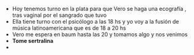 - Hoy tenemos turno en la plata para que Vero se haga una ecografía , tras vaginal por el sangrado que tuvo
- Ella tiene turno con el psicólogo a las 18 hs y yo voy a la fusión de música latinoamericana que es de 18 a 20 hs 
- Vero me espera en baum hasta las 20 y tomamos algo y nos venimos 
- **Tome sertralina**
- 